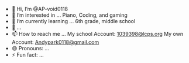 - 👋 Hi, I’m @AP-void0118
- 👀 I’m interested in ... Piano, Coding, and gaming 
- 🌱 I’m currently learning ... 6th grade, middle school
- 💞️  ...
- 📫 How to reach me ... My school Account: 1039398@lcps.org My own Account: Andypark0118@gmail.com
- 😄 Pronouns: ... 
- ⚡ Fun fact: ...

<!---
AP-void0118/AP-void0118 is a ✨ special ✨ repository because its `README.md` (this file) appears on your GitHub profile.
You can click the Preview link to take a look at your changes.
--->
